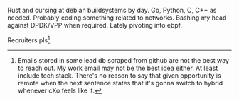 Rust and cursing at debian buildsystems by day. Go, Python, C, C++ as needed. Probably coding something related to networks.
Bashing my head against DPDK/VPP when required. Lately pivoting into ebpf.

Recruiters pls[^note]

[^note]:
    Emails stored in some lead db scraped from github are not the best way to reach out.
    My work email may not be the best idea either.
    At least include tech stack.
    There's no reason to say that given opportunity is remote when the next sentence states that it's gonna switch to hybrid whenever cXo feels like it.

<!---
tomaszjonak/tomaszjonak is a ✨ special ✨ repository because its `README.md` (this file) appears on your GitHub profile.
You can click the Preview link to take a look at your changes.
--->
